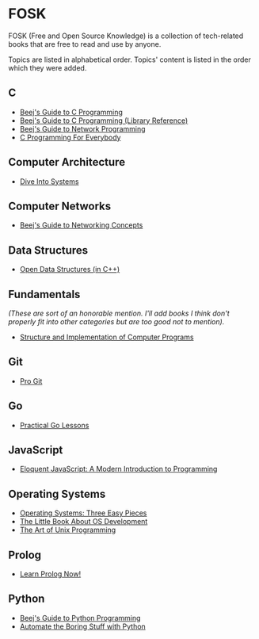 # FOSK
FOSK (Free and Open Source Knowledge) is a collection of tech-related books that are free to read and use by anyone.

Topics are listed in alphabetical order. Topics' content is listed in the order which they were added.

## C
  * [Beej's Guide to C Programming](https://beej.us/guide/bgc/)
  * [Beej's Guide to C Programming (Library Reference)](https://beej.us/guide/bgclr/)
  * [Beej's Guide to Network Programming](https://beej.us/guide/bgnet/)
  * [C Programming For Everybody](https://www.cc4e.com/book/toc.md)
## Computer Architecture
  * [Dive Into Systems](https://diveintosystems.org/singlepage/)
## Computer Networks
  * [Beej's Guide to Networking Concepts](https://beej.us/guide/bgnet0/)
## Data Structures
 * [Open Data Structures (in C++)](https://opendatastructures.org/versions/edition-0.1d/ods-cpp/ods-cpp-html.html)
## Fundamentals
 _(These are sort of an honorable mention. I'll add books I think don't properly fit into other categories but are too good not to mention)._
 * [Structure and Implementation of Computer Programs](https://web.mit.edu/6.001/6.037/sicp.pdf)
## Git
 * [Pro Git](https://git-scm.com/book/en/v2)
## Go
  * [Practical Go Lessons](https://diveintosystems.org/singlepage/)
## JavaScript
  * [Eloquent JavaScript: A Modern Introduction to Programming](https://eloquentjavascript.net/)
## Operating Systems
  * [Operating Systems: Three Easy Pieces](https://pages.cs.wisc.edu/~remzi/OSTEP/)
  * [The Little Book About OS Development](https://littleosbook.github.io/)
  * [The Art of Unix Programming](https://nakamotoinstitute.org/static/docs/taoup.pdf)
## Prolog
  * [Learn Prolog Now!](https://www.let.rug.nl/bos/lpn//lpnpage.php?pageid=online)
## Python
  * [Beej's Guide to Python Programming](https://beej.us/guide/bgpython/)
  * [Automate the Boring Stuff with Python](https://automatetheboringstuff.com/#toc)
